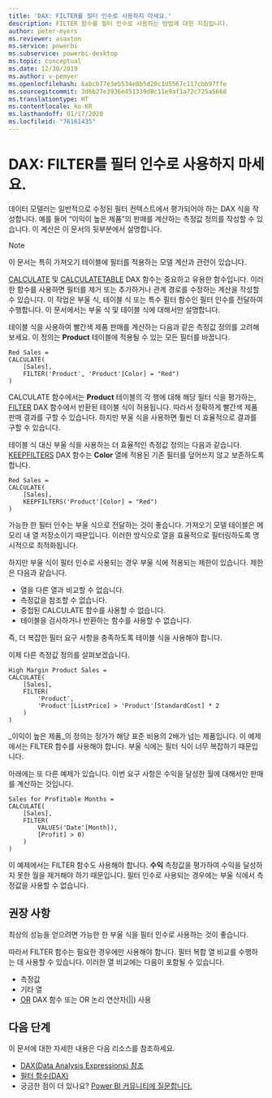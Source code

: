 ```yaml
---
title: 'DAX: FILTER를 필터 인수로 사용하지 마세요.'
description: FILTER 함수를 필터 인수로 사용하는 방법에 대한 지침입니다.
author: peter-myers
ms.reviewer: asaxton
ms.service: powerbi
ms.subservice: powerbi-desktop
ms.topic: conceptual
ms.date: 12/30/2019
ms.author: v-pemyer
ms.openlocfilehash: 6abcb77e3eb534e8b5d20c1d5567c117cbb97ffe
ms.sourcegitcommit: 3d6b27e3936e451339d8c11e9af1a72c725a5668
ms.translationtype: HT
ms.contentlocale: ko-KR
ms.lasthandoff: 01/17/2020
ms.locfileid: "76161435"
---
```

# <a name="dax-avoid-using-filter-as-a-filter-argument"></a>DAX: FILTER를 필터 인수로 사용하지 마세요.

데이터 모델러는 일반적으로 수정된 필터 컨텍스트에서 평가되어야 하는 DAX 식을 작성합니다. 예를 들어 “이익이 높은 제품”의 판매를 계산하는 측정값 정의를 작성할 수 있습니다. 이 계산은 이 문서의 뒷부분에서 설명합니다.

> [!NOTE]
> 이 문서는 특히 가져오기 테이블에 필터를 적용하는 모델 계산과 관련이 있습니다.

[CALCULATE](/dax/calculate-function-dax) 및 [CALCULATETABLE](/dax/calculatetable-function-dax) DAX 함수는 중요하고 유용한 함수입니다. 이러한 함수를 사용하면 필터를 제거 또는 추가하거나 관계 경로를 수정하는 계산을 작성할 수 있습니다. 이 작업은 부울 식, 테이블 식 또는 특수 필터 함수인 필터 인수를 전달하여 수행합니다. 이 문서에서는 부울 식 및 테이블 식에 대해서만 설명합니다.

테이블 식을 사용하여 빨간색 제품 판매를 계산하는 다음과 같은 측정값 정의를 고려해 보세요. 이 정의는 **Product** 테이블에 적용될 수 있는 모든 필터를 바꿉니다.

```dax
Red Sales =
CALCULATE(
    [Sales],
    FILTER('Product', 'Product'[Color] = "Red")
)
```

CALCULATE 함수에서는 **Product** 테이블의 각 행에 대해 해당 필터 식을 평가하는, [FILTER](/dax/filter-function-dax) DAX 함수에서 반환된 테이블 식이 허용됩니다. 따라서 정확하게 빨간색 제품 판매 결과를 구할 수 있습니다. 하지만 부울 식을 사용하면 훨씬 더 효율적으로 결과를 구할 수 있습니다.

테이블 식 대신 부울 식을 사용하는 더 효율적인 측정값 정의는 다음과 같습니다. [KEEPFILTERS](/dax/keepfilters-function-dax) DAX 함수는 **Color** 열에 적용된 기존 필터를 덮어쓰지 않고 보존하도록 합니다.

```dax
Red Sales =
CALCULATE(
    [Sales],
    KEEPFILTERS('Product'[Color] = "Red")
)
```

가능한 한 필터 인수는 부울 식으로 전달하는 것이 좋습니다. 가져오기 모델 테이블은 메모리 내 열 저장소이기 때문입니다. 이러한 방식으로 열을 효율적으로 필터링하도록 명시적으로 최적화됩니다.

하지만 부울 식이 필터 인수로 사용되는 경우 부울 식에 적용되는 제한이 있습니다. 제한은 다음과 같습니다.

- 열을 다른 열과 비교할 수 없습니다.
- 측정값을 참조할 수 없습니다.
- 중첩된 CALCULATE 함수를 사용할 수 없습니다.
- 테이블을 검사하거나 반환하는 함수를 사용할 수 없습니다.

즉, 더 복잡한 필터 요구 사항을 충족하도록 테이블 식을 사용해야 합니다.

이제 다른 측정값 정의를 살펴보겠습니다.

```dax
High Margin Product Sales =
CALCULATE(
    [Sales],
    FILTER(
        'Product',
        'Product'[ListPrice] > 'Product'[StandardCost] * 2
    )
)
```

_이익이 높은 제품_의 정의는 정가가 해당 표준 비용의 2배가 넘는 제품입니다. 이 예제에서는 FILTER 함수를 사용해야 합니다. 부울 식에는 필터 식이 너무 복잡하기 때문입니다.

아래에는 또 다른 예제가 있습니다. 이번 요구 사항은 수익을 달성한 월에 대해서만 판매를 계산하는 것입니다.

```dax
Sales for Profitable Months =
CALCULATE(
    [Sales],
    FILTER(
        VALUES('Date'[Month]),
        [Profit] > 0)
    )
)
```

이 예제에서는 FILTER 함수도 사용해야 합니다. **수익** 측정값을 평가하여 수익을 달성하지 못한 월을 제거해야 하기 때문입니다. 필터 인수로 사용되는 경우에는 부울 식에서 측정값을 사용할 수 없습니다.

## <a name="recommendations"></a>권장 사항

최상의 성능을 얻으려면 가능한 한 부울 식을 필터 인수로 사용하는 것이 좋습니다.

따라서 FILTER 함수는 필요한 경우에만 사용해야 합니다. 필터 복합 열 비교를 수행하는 데 사용할 수 있습니다. 이러한 열 비교에는 다음이 포함될 수 있습니다.

- 측정값
- 기타 열
- [OR](/dax/or-function-dax) DAX 함수 또는 OR 논리 연산자(||) 사용

## <a name="next-steps"></a>다음 단계

이 문서에 대한 자세한 내용은 다음 리소스를 참조하세요.

- [DAX(Data Analysis Expressions) 참조](/dax/)
- [필터 함수(DAX)](/dax/filter-function-dax)
- 궁금한 점이 더 있나요? [Power BI 커뮤니티에 질문합니다.](https://community.powerbi.com/)
